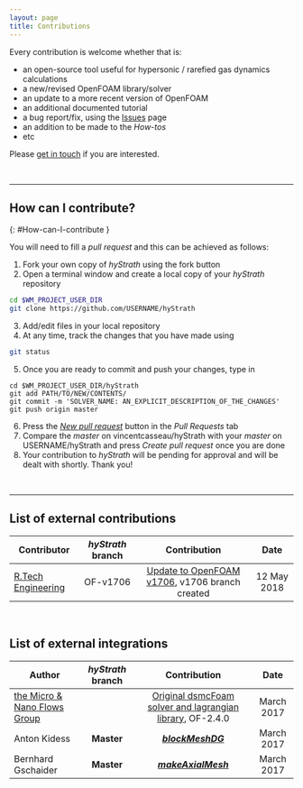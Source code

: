 ```yaml
---
layout: page
title: Contributions
---
```


Every contribution is welcome whether that is:
- an open-source tool useful for hypersonic / rarefied gas dynamics calculations
- a new/revised OpenFOAM library/solver
- an update to a more recent version of OpenFOAM
- an additional documented tutorial
- a bug report/fix, using the [Issues](https://github.com/vincentcasseau/hyStrath/issues) page
- an addition to be made to the _How-tos_ 
- etc

Please [get in touch](https://vincentcasseau.github.io/people-and-contact/#Contact) if you are interested.

<br>

--- 

## How can I contribute?
{: #How-can-I-contribute }

You will need to fill a _pull request_ and this can be achieved as follows:  

1. Fork your own copy of _hyStrath_ using the fork button    
2. Open a terminal window and create a local copy of your _hyStrath_ repository   
```sh
cd $WM_PROJECT_USER_DIR  
git clone https://github.com/USERNAME/hyStrath
```   
3. Add/edit files in your local repository  
4. At any time, track the changes that you have made using  
```sh
git status
```  
5. Once you are ready to commit and push your changes, type in
```
cd $WM_PROJECT_USER_DIR/hyStrath  
git add PATH/TO/NEW/CONTENTS/  
git commit -m 'SOLVER_NAME: AN_EXPLICIT_DESCRIPTION_OF_THE_CHANGES'  
git push origin master  
```    
6. Press the [_New pull request_](https://github.com/vincentcasseau/hyStrath/compare) button in the _Pull Requests_ tab   
7. Compare the _master_ on vincentcasseau/hyStrath with your _master_ on USERNAME/hyStrath and press _Create pull request_ once you are done
8. Your contribution to _hyStrath_ will be pending for approval and will be dealt with shortly. Thank you!  

<br>

--- 
## List of external contributions

| Contributor | _hyStrath_ branch | Contribution | Date |  
|-------------|:-------------:|:-------------:|:-------------:|
| [R.Tech Engineering](http://rtech-engineering.com/) | OF-v1706 | [Update to OpenFOAM v1706](https://vincentcasseau.github.io/maintenance/), v1706 branch created | 12 May 2018 |

&nbsp; 
 
## List of external integrations

| Author | _hyStrath_ branch | Contribution | Date |  
|-------------|:-------------:|:-------------:|:-------------:|
| [the Micro & Nano Flows Group](http://www.micronanoflows.ac.uk/) |  | [Original dsmcFoam solver and lagrangian library](https://github.com/MicroNanoFlows/OpenFOAM-2.4.0-MNF/tree/devel-craig), OF-2.4.0 | March 2017 |
| Anton Kidess | **Master** | [**_blockMeshDG_**](https://openfoamwiki.net/index.php/Contrib_blockMeshDG) | March 2017 |
| Bernhard Gschaider | **Master** | [**_makeAxialMesh_**](http://openfoamwiki.net/index.php/Contrib/MakeAxialMesh) | March 2017 |

